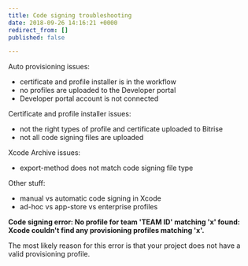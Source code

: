 ```yaml
---
title: Code signing troubleshooting
date: 2018-09-26 14:16:21 +0000
redirect_from: []
published: false

---
```

Auto provisioning issues:

* certificate and profile installer is in the workflow
* no profiles are uploaded to the Developer portal
* Developer portal account is not connected

Certificate and profile installer issues:

* not the right types of profile and certificate uploaded to Bitrise
* not all code signing files are uploaded

Xcode Archive issues:

* export-method does not match code signing file type

Other stuff:

* manual vs automatic code signing in Xcode
* ad-hoc vs app-store vs enterprise profiles

**Code signing error: No profile for team 'TEAM ID' matching 'x' found: Xcode couldn't find any provisioning profiles matching 'x'.**

The most likely reason for this error is that your project does not have a valid provisioning profile. 
